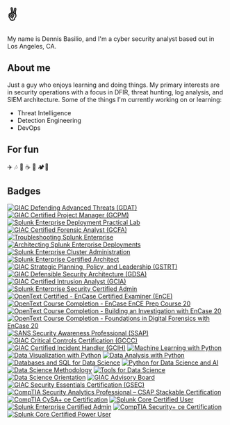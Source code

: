 # ✌️
My name is Dennis Basilio, and I'm a cyber security analyst based out in Los Angeles, CA.
## About me
Just a guy who enjoys learning and doing things. My primary interests are in security operations with a focus in DFIR, threat hunting, log analysis, and SIEM architecture. Some of the things I'm currently working on or learning:
* Threat Intelligence
* Detection Engineering
* DevOps

## For fun 
✈️ 🎶 🌇 ☕️ 🍵 🏕️🥋


## Badges
<!--START_SECTION:badges-->
[![GIAC Defending Advanced Threats (GDAT)](https://images.credly.com/size/75x75/images/03235ef0-6323-4d92-b77d-64db69b63514/image.png)](http://www.credly.com/badges/0183028e-162a-4e07-9bed-16933ae4e408 "GIAC Defending Advanced Threats (GDAT)")
[![GIAC Certified Project Manager (GCPM)](https://images.credly.com/size/75x75/images/8bd1a6ff-4d57-4126-8ee0-ae37f9a9ca33/image.png)](http://www.credly.com/badges/bdc321a3-ee84-4ce7-9f49-043e8a2676bd "GIAC Certified Project Manager (GCPM)")
[![Splunk Enterprise Deployment Practical Lab](https://images.credly.com/size/75x75/images/f21e663c-0995-49b3-922c-c852c293a3cc/Splunk_Enterprise_Deployment_Practical_Lab_Badge.png)](http://www.credly.com/badges/6bc1060b-c731-415f-a7a6-6c9fcadb02ed "Splunk Enterprise Deployment Practical Lab")
[![GIAC Certified Forensic Analyst (GCFA)](https://images.credly.com/size/75x75/images/061f34d8-aa10-44d6-90d2-99ae0b864214/image.png)](http://www.credly.com/badges/bdaba4bd-983b-4e0d-9c8b-9d59ac89684a "GIAC Certified Forensic Analyst (GCFA)")
[![Troubleshooting Splunk Enterprise](https://images.credly.com/size/75x75/images/a7d79779-619f-43ce-8de6-06199a95eb51/Troubleshooting_Splunk_Enterprise_Badge.png)](http://www.credly.com/badges/4059c7ae-46a0-454e-b64b-a1d41712068e "Troubleshooting Splunk Enterprise")
[![Architecting Splunk Enterprise Deployments](https://images.credly.com/size/75x75/images/cdd29b30-7115-4193-83d0-38f93dca4219/Architecting_Splunk_Enterprise_Deployments_Badge.png)](http://www.credly.com/badges/650b251a-d1bc-4ea4-8410-cbf020e3d0ad "Architecting Splunk Enterprise Deployments")
[![Splunk Enterprise Cluster Administration](https://images.credly.com/size/75x75/images/9ce5206b-f952-4200-bdc5-2065151486e0/Splunk_Enterprise_Cluster_Administration_Badge.png)](http://www.credly.com/badges/1d28baf2-9500-4037-babb-f562e1d52787 "Splunk Enterprise Cluster Administration")
[![Splunk Enterprise Certified Architect](https://images.credly.com/size/75x75/images/e4688cd6-fb54-4993-bd26-bcfa927b0ce2/20-14376-SPLK-Certification-Badge-Youracclaim.com-101_Splunk-Enterprise-Certified-Architect.png)](http://www.credly.com/badges/bbd75eec-b53e-4ef5-9905-b70b7a58751e "Splunk Enterprise Certified Architect")
[![GIAC Strategic Planning, Policy, and Leadership (GSTRT)](https://images.credly.com/size/75x75/images/59114c3c-205c-443a-9e67-ef5d55574527/image.png)](http://www.credly.com/badges/1388c6a0-541c-43db-ab66-6bcdd899d286 "GIAC Strategic Planning, Policy, and Leadership (GSTRT)")
[![GIAC Defensible Security Architecture (GDSA)](https://images.credly.com/size/75x75/images/4a1f018b-712c-44a7-b494-52ecdfe1ed35/image.png)](http://www.credly.com/badges/4d8acf4d-7117-413e-a82d-9e45b20b06dc "GIAC Defensible Security Architecture (GDSA)")
[![GIAC Certified Intrusion Analyst (GCIA)](https://images.credly.com/size/75x75/images/ff692b5b-67a7-40f9-b8c9-8eb6308f4f53/image.png)](http://www.credly.com/badges/40f66c51-e241-44d4-b8df-4f10b17f109f "GIAC Certified Intrusion Analyst (GCIA)")
[![Splunk Enterprise Security Certified Admin](https://images.credly.com/size/75x75/images/dedbc2bf-dfb8-4034-9a07-f655744b1ff4/20-14376-SPLK-Certification-Badge-Youracclaim.com-101_Splunk-Enterprise-Security-Certified-Admin.png)](http://www.credly.com/badges/9a812629-f3e3-41e8-ad79-4cf531af2f18 "Splunk Enterprise Security Certified Admin")
[![OpenText Certified - EnCase Certified Examiner (EnCE)](https://images.credly.com/size/75x75/images/10456ae0-383c-4247-927c-2ec5b88c143a/Certification-Digital-Badge-Encase_Certified_Examiner-FINAL-RGB_resize.png)](http://www.credly.com/badges/c54908e3-aa98-44d1-a188-e2f8bab8df68 "OpenText Certified - EnCase Certified Examiner (EnCE)")
[![OpenText Course Completion - EnCase EnCE Prep Course 20](https://images.credly.com/size/75x75/images/ea0ab622-0d4d-4a68-afca-c29a288fac5d/Practitioner-Digital-Badge-EnCase_EnCE_Prep_Course_20-FINAL-RGB.png)](http://www.credly.com/badges/df881ac8-f121-4a4f-9ee8-50dea9fd82d6 "OpenText Course Completion - EnCase EnCE Prep Course 20")
[![OpenText Course Completion - Building an Investigation with EnCase 20](https://images.credly.com/size/75x75/images/dd70388a-16bf-475b-8d9a-d33b9a7ab6e0/Practitioner-Digital-Badge-Building_an_Investigation_with_EnCase_20-FINAL-RGB.png)](http://www.credly.com/badges/df10d026-d19f-4be8-affe-14f98ef12864 "OpenText Course Completion - Building an Investigation with EnCase 20")
[![OpenText Course Completion - Foundations in Digital Forensics with EnCase 20](https://images.credly.com/size/75x75/images/752bb590-ccbe-4838-bae0-757b8b507ad0/Practitioner-Digital-Badge-Foundations_in_Digital_Forensics_with_EnCase_20-FINAL-RGB.png)](http://www.credly.com/badges/68af3cac-7e22-45db-bf59-92170c349da4 "OpenText Course Completion - Foundations in Digital Forensics with EnCase 20")
[![SANS Security Awareness Professional (SSAP)](https://images.credly.com/size/75x75/images/f3b0e384-2906-40c6-a19f-354a2d2ad291/image.png)](http://www.credly.com/badges/ef0bb2d9-8bbc-4a37-90ae-f3e79689c68a "SANS Security Awareness Professional (SSAP)")
[![GIAC Critical Controls Certification (GCCC)](https://images.credly.com/size/75x75/images/3521f173-a24f-4def-a061-0f09818c9039/image.png)](http://www.credly.com/badges/8e1e1c96-f916-41dd-99e3-3ebff2b7068a "GIAC Critical Controls Certification (GCCC)")
[![GIAC Certified Incident Handler (GCIH)](https://images.credly.com/size/75x75/images/c3e2745b-2f30-4e6b-9290-f7557a705181/image.png)](http://www.credly.com/badges/49115c27-5417-4131-bcbf-134b4456f8ca "GIAC Certified Incident Handler (GCIH)")
[![Machine Learning with Python](https://images.credly.com/size/75x75/images/5ae9bf9e-da6e-4cec-82eb-d2b4cfea9751/Machine_Learning_with_Python.png)](http://www.credly.com/badges/182321ab-618b-4db5-b9be-e8089c81242d "Machine Learning with Python")
[![Data Visualization with Python](https://images.credly.com/size/75x75/images/76326afb-199d-4250-a74f-01bc86dda118/Cognitive_Class_-_Data_Visual_w_Python.png)](http://www.credly.com/badges/9fde158b-457b-4677-82e2-d40be1eeec20 "Data Visualization with Python")
[![Data Analysis with Python](https://images.credly.com/size/75x75/images/fa39f4f0-174a-4886-b821-6a37d42b8b3a/Cognitive_Class_-_Data_Analysis_w_Python.png)](http://www.credly.com/badges/52e62283-60da-4412-b9f9-f64223dd3870 "Data Analysis with Python")
[![Databases and SQL for Data Science](https://images.credly.com/size/75x75/images/594e0ab7-c864-4d9a-9987-3a903ec3f06a/Cognitive_Class_-_DB_and_SQL_for_Data_Sci.png)](http://www.credly.com/badges/85b7ca39-e4fc-41cf-8ce8-45db4d6edba7 "Databases and SQL for Data Science")
[![Python for Data Science and AI](https://images.credly.com/size/75x75/images/0571ab1d-f43b-43d9-9c68-8ebd0ebd61b7/Python_for_Data_Sci_and_AI_Foundational.png)](http://www.credly.com/badges/f2900c18-e3dd-475f-9bb6-1af9a5f83285 "Python for Data Science and AI")
[![Data Science Methodology](https://images.credly.com/size/75x75/images/46defa53-a922-47bd-94ea-b43488f5cd8a/Data_Science_Methodology_Foundational.png)](http://www.credly.com/badges/f4087cd6-fe15-43c6-8daa-c61d37ce8042 "Data Science Methodology")
[![Tools for Data Science](https://images.credly.com/size/75x75/images/60cf69ce-6129-425d-9a42-7732fa07da1e/Tools_for_Data_Science_Foundational.png)](http://www.credly.com/badges/97b9b54f-27d8-4bbf-b9d9-ebfdf7d9a57e "Tools for Data Science")
[![Data Science Orientation](https://images.credly.com/size/75x75/images/5fc2d535-e716-46c4-881a-f4822b8da0e5/Cognitive_Class_-_What_is_Data_Science.png)](http://www.credly.com/badges/050ed43d-915c-49f9-8fb3-e0efc6039eca "Data Science Orientation")
[![GIAC Advisory Board](https://images.credly.com/size/75x75/images/efd77bd2-ab34-4323-b427-47b3e7136029/image.png)](http://www.credly.com/badges/4a76500b-f3f3-48fc-989c-c08dfc3f541f "GIAC Advisory Board")
[![GIAC Security Essentials Certification (GSEC)](https://images.credly.com/size/75x75/images/8e6bde54-8a33-4ec0-9d70-90fcde581bcf/image.png)](http://www.credly.com/badges/9e013802-c14a-44e1-ae6a-1a7bfb8408f7 "GIAC Security Essentials Certification (GSEC)")
[![CompTIA Security Analytics Professional – CSAP Stackable Certification](https://images.credly.com/size/75x75/images/ba1b8072-8ebe-432c-88e5-05bc809c624a/CompTIA_CSAP.png)](http://www.credly.com/badges/87016645-902d-421a-8350-59fae50e3e2f "CompTIA Security Analytics Professional – CSAP Stackable Certification")
[![CompTIA CySA+ ce Certification](https://images.credly.com/size/75x75/images/5cb4b153-44d8-410c-97c6-6afba3faa4af/Comptia_CySA_2Bce.png)](http://www.credly.com/badges/5e8c6ceb-2aba-4954-a491-4eaac87dd611 "CompTIA CySA+ ce Certification")
[![Splunk Core Certified User](https://images.credly.com/size/75x75/images/93ffdd67-fa3a-4690-9289-094e2e3d63bd/20-14376-SPLK-Certification-Badge-Youracclaim.com-101_Splunk-Core-Certified-User.png)](http://www.credly.com/badges/607927fb-3a4a-45f4-992c-0b2dc4763d4d "Splunk Core Certified User")
[![Splunk Enterprise Certified Admin](https://images.credly.com/size/75x75/images/6f373b45-7707-4fc7-8cd3-c4ac0f5890d5/20-14376-SPLK-Certification-Badge-Youracclaim.com-101_Splunk-Enterprise-Certified-Admin.png)](http://www.credly.com/badges/74d7b030-f521-4cd5-8369-f24913c9292e "Splunk Enterprise Certified Admin")
[![CompTIA Security+ ce Certification](https://images.credly.com/size/75x75/images/74790a75-8451-400a-8536-92d792c5184a/CompTIA_Security_2Bce.png)](http://www.credly.com/badges/51a479a4-83dc-4a2a-b3b2-b37864fd180d "CompTIA Security+ ce Certification")
[![Splunk Core Certified Power User](https://images.credly.com/size/75x75/images/e3d0d18a-edd0-49b3-bad9-f09fffaa29e3/20-14376-SPLK-Certification-Badge-Youracclaim.com-101_Splunk-Core-Certified-Power-User.png)](http://www.credly.com/badges/0c640209-9284-4184-b6ae-c70843c939c3 "Splunk Core Certified Power User")
<!--END_SECTION:badges-->
